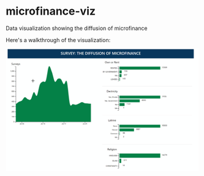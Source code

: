 # microfinance-viz
Data visualization showing the diffusion of microfinance

Here's a walkthrough of the visualization:

<img src='microfinance.gif' title='Video Walkthrough' width='' alt='Video Walkthrough' />
